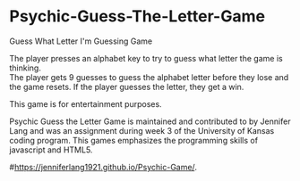 # Psychic-Guess-The-Letter-Game
Guess What Letter I'm Guessing  Game


The player presses an alphabet key to try to guess what letter the game is thinking.  
The player gets 9 guesses to guess the alphabet letter before they lose and the game resets. 
If the player guesses the letter, they get a win. 

This game is for entertainment purposes.

Psychic Guess the Letter Game is maintained and contributed to by Jennifer Lang and was an assignment during week 3 
of the University of Kansas coding program.  This games emphasizes the programming skills of javascript and HTML5.

#https://jenniferlang1921.github.io/Psychic-Game/.

